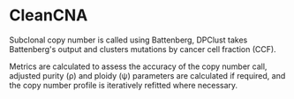 # CleanCNA
Subclonal copy number is called using Battenberg, DPClust takes Battenberg's output and clusters mutations by cancer cell fraction (CCF). 

Metrics are calculated to assess the accuracy of the copy number call, adjusted purity (ρ) and ploidy (ψ) parameters are calculated if required, and the copy number profile is iteratively refitted where necessary. 

